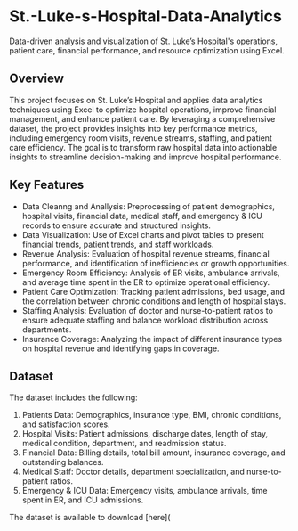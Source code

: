 # St.-Luke-s-Hospital-Data-Analytics
Data-driven analysis and visualization of St. Luke’s Hospital's operations, patient care, financial performance, and resource optimization using Excel.



## Overview
This project focuses on St. Luke’s Hospital and applies data analytics techniques using Excel to optimize hospital operations, improve financial management, and enhance patient care. By leveraging a comprehensive dataset, the project provides insights into key performance metrics, including emergency room visits, revenue streams, staffing, and patient care efficiency. The goal is to transform raw hospital data into actionable insights to streamline decision-making and improve hospital performance.


## Key Features
- Data Cleanng and Anallysis: Preprocessing of patient demographics, hospital visits, financial data, medical staff, and emergency & ICU records to ensure accurate and structured insights.
- Data Visualization: Use of Excel charts and pivot tables to present financial trends, patient trends, and staff workloads.
- Revenue Analysis: Evaluation of hospital revenue streams, financial performance, and identification of inefficiencies or growth opportunities.
- Emergency Room Efficiency: Analysis of ER visits, ambulance arrivals, and average time spent in the ER to optimize operational efficiency.
- Patient Care Optimization: Tracking patient admissions, bed usage, and the correlation between chronic conditions and length of hospital stays.
- Staffing Analysis: Evaluation of doctor and nurse-to-patient ratios to ensure adequate staffing and balance workload distribution across departments.
- Insurance Coverage: Analyzing the impact of different insurance types on hospital revenue and identifying gaps in coverage.


## Dataset
The dataset includes the following:
1. Patients Data: Demographics, insurance type, BMI, chronic conditions, and satisfaction scores.
2. Hospital Visits: Patient admissions, discharge dates, length of stay, medical condition, department, and readmission status.
3. Financial Data: Billing details, total bill amount, insurance coverage, and outstanding balances.
4. Medical Staff: Doctor details, department specialization, and nurse-to-patient ratios.
5. Emergency & ICU Data: Emergency visits, ambulance arrivals, time spent in ER, and ICU admissions.

The dataset is available to download [here](
